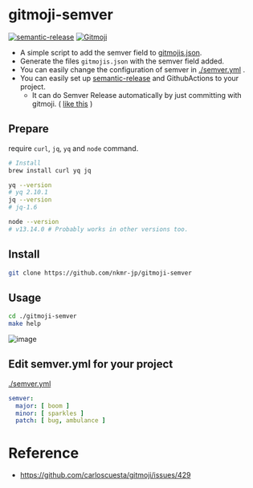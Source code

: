 # gitmoji-semver
[![semantic-release](https://img.shields.io/badge/%20%20%F0%9F%93%A6%F0%9F%9A%80-semantic--release-e10079.svg)](https://github.com/semantic-release/semantic-release)
<a href="https://gitmoji.carloscuesta.me">
  <img src="https://img.shields.io/badge/gitmoji-%20😜%20😍-FFDD67.svg?style=flat-square" alt="Gitmoji">
</a>

- A simple script to add the semver field to [gitmojis.json](https://github.com/carloscuesta/gitmoji/blob/master/src/data/gitmojis.json).
- Generate the files `gitmojis.json` with the semver field added.
- You can easily change the configuration of semver in [./semver.yml](./semver.yml) .
- You can easily set up [semantic-release](https://github.com/semantic-release/semantic-release) and GithubActions to your project. 
  - It can do Semver Release automatically by just committing with gitmoji. ( [like this](https://github.com/nkmr-jp/gitmoji-semver/releases) )


## Prepare
require `curl`, `jq`, `yq` and `node` command.

```sh
# Install
brew install curl yq jq

yq --version
# yq 2.10.1
jq --version
# jq-1.6

node --version
# v13.14.0 # Probably works in other versions too. 
```

## Install

```sh
git clone https://github.com/nkmr-jp/gitmoji-semver 
```

## Usage
```sh
cd ./gitmoji-semver
make help
```
![image](https://user-images.githubusercontent.com/8490118/97711943-179cc780-1b01-11eb-935f-951956cfb18c.png)

## Edit semver.yml for your project

[./semver.yml](./semver.yml)

```yml
semver:
  major: [ boom ]
  minor: [ sparkles ]
  patch: [ bug, ambulance ]
```


# Reference
- https://github.com/carloscuesta/gitmoji/issues/429
